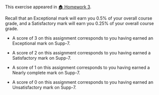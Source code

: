 This exercise appeared in <a href="assignment: 🏠 Homework 3">🏠 Homework 3</a>.

Recall that an Exceptional mark will earn you 0.5% of your overall course grade, and a Satisfactory mark will earn you 0.25% of your overall course grade.

* A score of 3 on this assignment corresponds to you having earned an Exceptional mark on Supp-7.

* A score of 2 on this assignment corresponds to you having earned a Satisfactory mark on Supp-7.

* A score of 1 on this assignment corresponds to you having earned a Nearly complete mark on Supp-7.

* A score of 0 on this assignment corresponds to you having earned an Unsatisfactory mark on Supp-7.